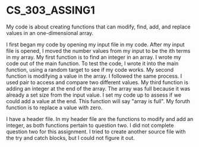 # CS_303_ASSING1
My code is about creating functions that can modify, find, add, and replace values in an one-dimensional array.

I first began my code by opening my input file in my code. After my input file is opened, I moved the number values from my input to be the ith terms in my array. 
My first function is to find an integer in an array. I wrote my code out of the main function. To test the code, I wrote it into the main function, using a random target to see if my code works.
My second function is modifying a value in the array. I followed the same process. I used pair to access and compare two different values.
My third function is adding an integer at the end of the array. The array was full because it was already a set size from the input value. I set my code up to assess if we could add a value at the end. This function will say "array is full".
My foruth function is to replace a value with zero. 

I have a header file. In my header file are the functions to modify and add an integer, as both functions pertain to question two.
I did not complete question two for this assignment. I tried to create another source file with the try and catch blocks, but I could not figure it out.
